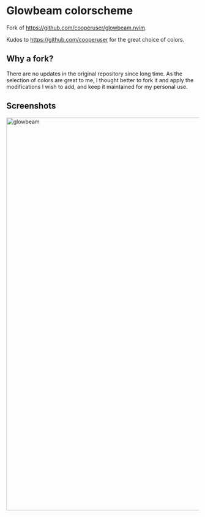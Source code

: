 # Glowbeam colorscheme

Fork of https://github.com/cooperuser/glowbeam.nvim. 

Kudos to https://github.com/cooperuser for the great choice of colors.

## Why a fork?

There are no updates in the original repository since long time. As the selection of colors are great to me, I thought better to fork it and apply the modifications I wish to add, and keep it maintained for my personal use.

## Screenshots

<img width="1680" height="1025" alt="glowbeam" src="https://github.com/user-attachments/assets/09e6ae03-bf5b-46ce-a2f3-9c5483c2db57" />
